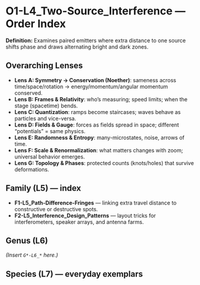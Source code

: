 # O1-L4_Two-Source_Interference — Order Index
**Definition:** Examines paired emitters where extra distance to one source shifts phase and draws alternating bright and dark zones.

## Overarching Lenses

- **Lens A: Symmetry -> Conservation (Noether)**: sameness across time/space/rotation → energy/momentum/angular momentum conserved.
- **Lens B: Frames & Relativity**: who’s measuring; speed limits; when the stage (spacetime) bends.
- **Lens C: Quantization**: ramps become staircases; waves behave as particles and vice-versa.
- **Lens D: Fields & Gauge**: forces as fields spread in space; different “potentials” = same physics.
- **Lens E: Randomness & Entropy**: many-microstates, noise, arrows of time.
- **Lens F: Scale & Renormalization**: what matters changes with zoom; universal behavior emerges.
- **Lens G: Topology & Phases**: protected counts (knots/holes) that survive deformations.

## Family (L5) — index
- **F1-L5_Path-Difference-Fringes** — linking extra travel distance to constructive or destructive spots.
- **F2-L5_Interference_Design_Patterns** — layout tricks for interferometers, speaker arrays, and antenna farms.
## Genus (L6)
_(Insert `G*-L6_*` here.)_
## Species (L7) — everyday exemplars
